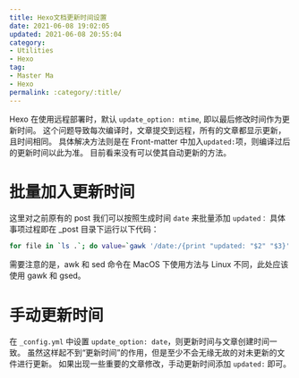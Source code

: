 ```yaml
---
title: Hexo文档更新时间设置
date: 2021-06-08 19:02:05
updated: 2021-06-08 20:55:04
category: 
- Utilities
- Hexo
tag: 
- Master Ma
- Hexo
permalink: :category/:title/
---
```

<!-- omit in toc -->
Hexo 在使用远程部署时，默认 `update_option: mtime`, 即以最后修改时间作为更新时间。
这个问题导致每次编译时，文章提交到远程，所有的文章都显示更新，且时间相同。
具体解决方法则是在 Front-matter 中加入`updated:`项，则编译过后的更新时间以此为准。
目前看来没有可以使其自动更新的方法。

<!-- more -->
# 批量加入更新时间

这里对之前原有的 post 我们可以按照生成时间 `date` 来批量添加 `updated：`
具体事项过程即在 _post 目录下运行以下代码：
``` bash
for file in `ls .`; do value=`gawk '/date:/{print "updated: "$2" "$3}' ${file}`; echo ${value}; gsed "3 a\\${value}" -i ${file}; done;
```
需要注意的是，awk 和 sed 命令在 MacOS 下使用方法与 Linux 不同，此处应该使用 gawk 和 gsed。

# 手动更新时间

在 `_config.yml` 中设置 `update_option: date`，则更新时间与文章创建时间一致。
虽然这样起不到“更新时间”的作用，但是至少不会无缘无故的对未更新的文件进行更新。
如果出现一些重要的文章修改，手动更新时间添加 `updated:` 即可。